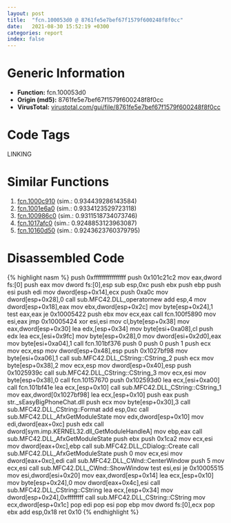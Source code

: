 ```yaml
---
layout: post
title:  "fcn.100053d0 @ 8761fe5e7bef67f1579f600248f8f0cc"
date:   2021-08-30 15:52:19 +0300
categories: report
index: false
---
```


# Generic Information
- **Function:** fcn.100053d0
- **Origin (md5):** 8761fe5e7bef67f1579f600248f8f0cc
- **VirusTotal:** [virustotal.com/gui/file/8761fe5e7bef67f1579f600248f8f0cc][virustotal_ref]

# Code Tags
<span class="tag" id="LINKING">LINKING</span>


# Similar Functions

1. [fcn.1000c910][similar_1_ref] (sim.: 0.934439286143584)
2. [fcn.1001e6a0][similar_2_ref] (sim.: 0.9334123529723118)
3. [fcn.100986c0][similar_3_ref] (sim.: 0.9311518734073746)
4. [fcn.1017afc0][similar_4_ref] (sim.: 0.9248853123963087)
5. [fcn.10160d50][similar_5_ref] (sim.: 0.9243623760379795)


# Disassembled Code

{% highlight nasm %}
push 0xffffffffffffffff
push 0x101c21c2
mov eax,dword fs:[0]
push eax
mov dword fs:[0],esp
sub esp,0xc
push ebx
push ebp
push esi
push edi
mov dword[esp+0x14],ecx
push 0xa0c
mov dword[esp+0x28],0
call sub.MFC42.DLL_operatornew
add esp,4
mov dword[esp+0x18],eax
mov ebx,dword[esp+0x2c]
mov byte[esp+0x24],1
test eax,eax
je 0x10005422
push ebx
mov ecx,eax
call fcn.100f5890
mov esi,eax
jmp 0x10005424
xor esi,esi
mov cl,byte[esp+0x38]
mov eax,dword[esp+0x30]
lea edx,[esp+0x34]
mov byte[esi+0xa08],cl
push edx
lea ecx,[esi+0x9fc]
mov byte[esp+0x28],0
mov dword[esi+0x2d0],eax
mov byte[esi+0xa04],1
call fcn.101bf376
push 0
push 0
push 1
push ecx
mov ecx,esp
mov dword[esp+0x48],esp
push 0x1027bf98
mov byte[esi+0xa06],1
call sub.MFC42.DLL_CString::CString_2
push ecx
mov byte[esp+0x38],2
mov ecx,esp
mov dword[esp+0x40],esp
push 0x1025939c
call sub.MFC42.DLL_CString::CString_3
mov ecx,esi
mov byte[esp+0x38],0
call fcn.10157670
push 0x102593d0
lea ecx,[esi+0xa00]
call fcn.101bf41e
lea ecx,[esp+0x10]
call sub.MFC42.DLL_CString::CString_1
mov eax,dword[0x1027bf98]
lea ecx,[esp+0x10]
push eax
push str._sEasyBigPhoneChat.dll
push ecx
mov byte[esp+0x30],3
call sub.MFC42.DLL_CString::Format
add esp,0xc
call sub.MFC42.DLL_AfxGetModuleState
mov edx,dword[esp+0x10]
mov edi,dword[eax+0xc]
push edx
call dword[sym.imp.KERNEL32.dll_GetModuleHandleA]
mov ebp,eax
call sub.MFC42.DLL_AfxGetModuleState
push ebx
push 0x1ca2
mov ecx,esi
mov dword[eax+0xc],ebp
call sub.MFC42.DLL_CDialog::Create
call sub.MFC42.DLL_AfxGetModuleState
push 0
mov ecx,esi
mov dword[eax+0xc],edi
call sub.MFC42.DLL_CWnd::CenterWindow
push 5
mov ecx,esi
call sub.MFC42.DLL_CWnd::ShowWindow
test esi,esi
je 0x10005515
mov esi,dword[esi+0x20]
mov eax,dword[esp+0x14]
lea ecx,[esp+0x10]
mov byte[esp+0x24],0
mov dword[eax+0x4c],esi
call sub.MFC42.DLL_CString::CString
lea ecx,[esp+0x34]
mov dword[esp+0x24],0xffffffff
call sub.MFC42.DLL_CString::CString
mov ecx,dword[esp+0x1c]
pop edi
pop esi
pop ebp
mov dword fs:[0],ecx
pop ebx
add esp,0x18
ret 0x10
{% endhighlight %}


[similar_1_ref]: /report/fcn.1000c910@8761fe5e7bef67f1579f600248f8f0cc
[similar_2_ref]: /report/fcn.1001e6a0@8761fe5e7bef67f1579f600248f8f0cc
[similar_3_ref]: /report/fcn.100986c0@8761fe5e7bef67f1579f600248f8f0cc
[similar_4_ref]: /report/fcn.1017afc0@8761fe5e7bef67f1579f600248f8f0cc
[similar_5_ref]: /report/fcn.10160d50@8761fe5e7bef67f1579f600248f8f0cc
[virustotal_ref]: https://www.virustotal.com/gui/file/8761fe5e7bef67f1579f600248f8f0cc